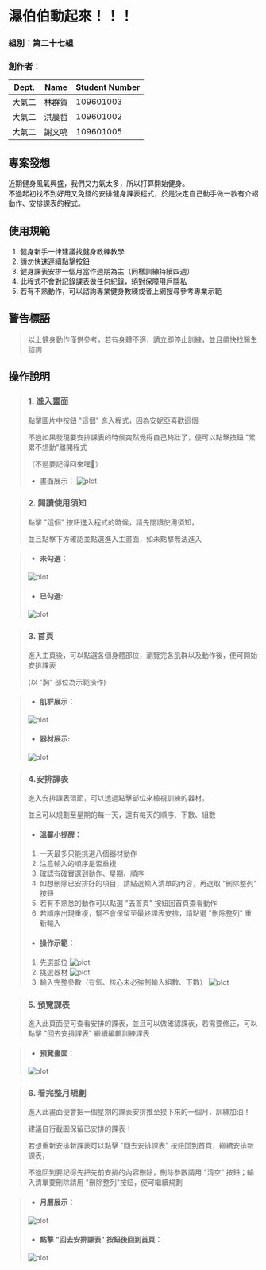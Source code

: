 # 濕伯伯動起來！！！

### 組別：第二十七組
### 創作者：
|Dept. |Name |Student Number |
|-|-|-|
|大氣二 |林群賀 |109601003 |
|大氣二 |洪晨哲 |109601002 |
|大氣二 |謝文喨 |109601005 |

## 專案發想
近期健身風氣興盛，我們又力氣太多，所以打算開始健身。  
不過起初找不到好用又免錢的安排健身課表程式，於是決定自己動手做一款有介紹動作、安排課表的程式。


## 使用規範
1. 健身新手一律建議找健身教練教學
2. 請勿快速連續點擊按鈕
3. 健身課表安排一個月當作週期為主（同樣訓練持續四週）
4. 此程式不會對記錄課表做任何紀錄，絕對保障用戶隱私
5. 若有不熟動作，可以諮詢專業健身教練或者上網搜尋參考專業示範

## 警告標語
>以上健身動作僅供參考，若有身體不適，請立即停止訓練，並且盡快找醫生諮詢

## 操作說明
>### 1. 進入畫面
>點擊圖片中按鈕 "這個" 進入程式，因為安妮亞喜歡這個
> 
>不過如果發現要安排課表的時候突然覺得自己夠壯了，便可以點擊按鈕 "累累不想動"離開程式
>   
>（不過要記得回來嘿🤗）
> 
>* 畫面展示：
> ![plot](image/READMEImage/LoginPage.png)

>### 2. 閱讀使用須知
>   點擊 "這個" 按鈕進入程式的時候，請先閱讀使用須知，
> 
>   並且點擊下方確認並點選進入主畫面，如未點擊無法進入
> 

>* #### 未勾選：
> ![plot](image/READMEImage/RuleUnchecked.png)
>* #### 已勾選:
> ![plot](image/READMEImage/RuleChecked.png)


>### 3. 首頁
>進入主頁後，可以點選各個身體部位，瀏覽完各肌群以及動作後，便可開始安排課表
> 
>(以 "胸" 部位為示範操作)

>* #### 肌群展示：
> ![plot](image/READMEImage/HomeChest.png)
>* #### 器材展示:
> ![plot](image/READMEImage/HomeChestGif.png)




>### 4.安排課表
>進入安排課表環節，可以透過點擊部位來檢視訓練的器材，
> 
>並且可以規劃至星期的每一天，還有每天的順序、下數、組數
>
>* #### 溫馨小提醒：
> 1. 一天最多只能挑選八個器材動作
> 2. 注意輸入的順序是否重複
> 3. 確認有確實選到動作、星期、順序
> 4. 如想刪除已安排好的項目，請點選輸入清單的內容，再選取 "刪除整列" 按鈕
> 5. 若有不熟悉的動作可以點選 "去首頁" 按鈕回首頁查看動作
> 6. 若順序出現重複，幫不會保留至最終課表安排，請點選 "刪除整列" 重新輸入
>
>*  #### 操作示範：
> 1. 先選部位
>  ![plot](image/READMEImage/Curriculum1.png)
> 2. 挑選器材
>  ![plot](image/READMEImage/Curriculum2.png)
> 3. 輸入完整參數（有氧、核心未必強制輸入組數、下數）
>  ![plot](image/READMEImage/Curriculum3.png)

>### 5. 預覽課表
> 進入此頁面便可查看安排的課表，並且可以做確認課表，若需要修正，可以點擊 "回去安排課表" 繼續編輯訓練課表
> 

> * #### 預覽畫面：
> ![plot](image/READMEImage/Preview.png)

 

>### 6. 看完整月規劃
> 進入此畫面便會把一個星期的課表安排推至接下來的一個月，訓練加油！
> 
> 建議自行截圖保留已安排的課表！
> 
> 若想重新安排新課表可以點擊 "回去安排課表" 按鈕回到首頁，繼續安排新課表，
> 
> 不過回到要記得先把先前安排的內容刪除，刪除參數請用 "清空" 按鈕；輸入清單要刪除請用 "刪除整列"按鈕，便可繼續規劃
> 

> * #### 月曆展示：
> ![plot](image/READMEImage/Calender.png)
> 
> * #### 點擊 "回去安排課表" 按鈕後回到首頁：
> ![plot](image/READMEImage/BackHome.png)
> 

